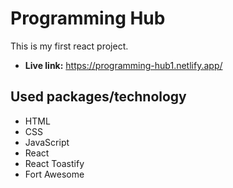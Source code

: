 # Programming Hub
This is my first react project.
* **Live link:** https://programming-hub1.netlify.app/
## Used packages/technology
* HTML
* CSS
* JavaScript
* React
* React Toastify
* Fort Awesome
